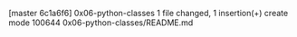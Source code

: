 [master 6c1a6f6] 0x06-python-classes
 1 file changed, 1 insertion(+)
 create mode 100644 0x06-python-classes/README.md
